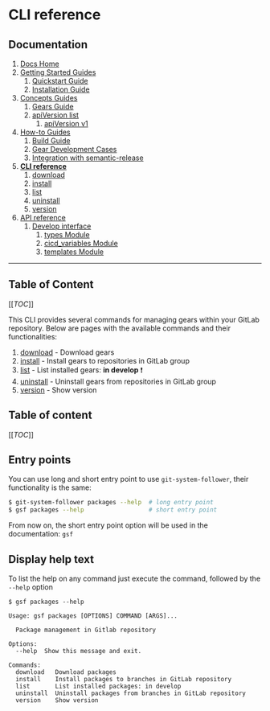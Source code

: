 # CLI reference
## Documentation
1. [Docs Home](docs_home.md)
2. [Getting Started Guides](getting_started.md) 
   1. [Quickstart Guide](getting_started/quickstart.md)
   2. [Installation Guide](getting_started/installation.md)
3. [Concepts Guides](concepts.md)  
   1. [Gears Guide](concepts/gears.md)
   2. [apiVersion list](concepts/api_version_list.md)
      1. [apiVersion v1](concepts/api_version_list/v1.md) 
4. [How-to Guides](how_to.md)  
   1. [Build Guide](how_to/build.md)
   2. [Gear Development Cases](how_to/gear_development_cases.md)
   3. [Integration with semantic-release](how_to/integration_with_semantic_release.md)
5. **[CLI reference](cli_reference.md)** 
   1. [download](cli_reference/download.md)
   2. [install](cli_reference/install.md) 
   3. [list](cli_reference/list.md)
   4. [uninstall](cli_reference/uninstall.md)
   5. [version](cli_reference/version.md)
6. [API reference](api_reference.md)  
   1. [Develop interface](api_reference/develop_interface.md)  
      1. [types Module](api_reference/develop_interface/types.md)
      2. [cicd_variables Module](api_reference/develop_interface/cicd_variables.md)
      3. [templates Module](api_reference/develop_interface/templates.md)

---

## Table of Content
[[_TOC_]]

This CLI provides several commands for managing gears within your GitLab repository.
Below are pages with the available commands and their functionalities:
1. [download](cli_reference/download.md) - Download gears
2. [install](cli_reference/install.md) - Install gears to repositories in GitLab group
3. [list](cli_reference/list.md) - List installed gears: **in develop** :exclamation:
4. [uninstall](cli_reference/uninstall.md) - Uninstall gears from repositories in GitLab group
5. [version](cli_reference/version.md) - Show version

## Table of content
[[_TOC_]]

## Entry points
You can use long and short entry point to use `git-system-follower`, their functionality is the same:
```bash
$ git-system-follower packages --help  # long entry point
$ gsf packages --help                  # short entry point
```
From now on, the short entry point option will be used in the documentation: `gsf`

## Display help text
To list the help on any command just execute the command, followed by the `--help` option
```text
$ gsf packages --help

Usage: gsf packages [OPTIONS] COMMAND [ARGS]...

  Package management in Gitlab repository

Options:
  --help  Show this message and exit.

Commands:
  download   Download packages
  install    Install packages to branches in GitLab repository
  list       List installed packages: in develop
  uninstall  Uninstall packages from branches in GitLab repository
  version    Show version
```
